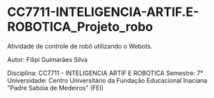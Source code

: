 # CC7711-INTELIGENCIA-ARTIF.E-ROBOTICA_Projeto_robo

Atividade de controle de robô utilizando o Webots.

Autor: Filipi Guimarães Silva

Disciplina: CC7711 - INTELIGENCIA ARTIF E ROBOTICA
Semestre: 7°
Universidade: Centro Universitário da Fundação Educacional Inaciana "Padre Sabóia de Medeiros" (FEI)
